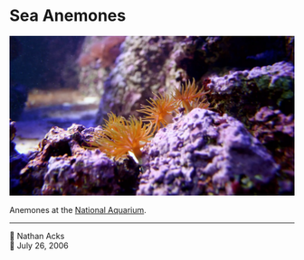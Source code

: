 # Sea Anemones

![Bright orange sea anemones nestled in a cluster of bright purple rocks](assets/03fedf40ae25d07612b053701776f514.webp)

Anemones at the [National Aquarium](http://www.aqua.org/).

- - - -

<span aria-hidden="true">👤</span> Nathan Acks  
<span aria-hidden="true">📅</span> July 26, 2006
